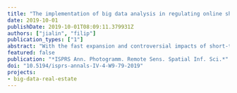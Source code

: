 ```yaml
---
title: "The implementation of big data analysis in regulating online short-term rental business: a case of Airbnb in Beijing"
date: 2019-10-01
publishDate: 2019-10-01T08:09:11.379931Z
authors: ["jialin", "filip"]
publication_types: ["1"]
abstract: "With the fast expansion and controversial impacts of short-term rental platforms such as Airbnb, many cities have called for regulating this new business model. This research aims to establish an approach to understand the impact of Airbnb (and similar services) through big data analysis and provide insights potentially useful for its regulation. The paper reveals how Airbnb is influencing Beijing’s neighbourhood housing prices through machine learning and GIS. Machine learning models are developed to analyse the relationship between Airbnb activities in a neighbourhood and prevailing housing prices. The model of the best fit is then used to analyse the neighbourhood price sensitivity in view of increasing Airbnb activities. The results show that the sensitivity is variable: there are neighbourhoods that are likely to be more price sensitive to Airbnb activities, but also neighbourhoods that are likely to be price robust. Finally, the paper gives policy recommendations for regulating short-term rental businesses based on neighbourhood’s price sensitivity."
featured: false
publication: "*ISPRS Ann. Photogramm. Remote Sens. Spatial Inf. Sci.*"
doi: "10.5194/isprs-annals-IV-4-W9-79-2019"
projects:
- big-data-real-estate
---
```


